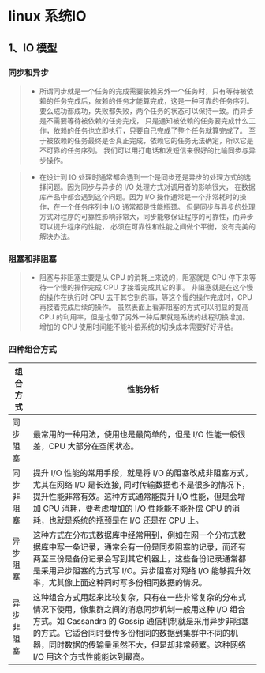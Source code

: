 # linux 系统IO

## 1、IO 模型

### 同步和异步

> * 所谓同步就是一个任务的完成需要依赖另外一个任务时，只有等待被依赖的任务完成后，依赖的任务才能算完成，这是一种可靠的任务序列。
要么成功都成功，失败都失败，两个任务的状态可以保持一致。而异步是不需要等待被依赖的任务完成，
只是通知被依赖的任务要完成什么工作，依赖的任务也立即执行，只要自己完成了整个任务就算完成了。
至于被依赖的任务最终是否真正完成，依赖它的任务无法确定，所以它是不可靠的任务序列。
我们可以用打电话和发短信来很好的比喻同步与异步操作。

> * 在设计到 IO 处理时通常都会遇到一个是同步还是异步的处理方式的选择问题。因为同步与异步的 I/O 处理方式对调用者的影响很大，
在数据库产品中都会遇到这个问题。因为 I/O 操作通常是一个非常耗时的操作，在一个任务序列中 I/O 通常都是性能瓶颈。
但是同步与异步的处理方式对程序的可靠性影响非常大，同步能够保证程序的可靠性，而异步可以提升程序的性能，
必须在可靠性和性能之间做个平衡，没有完美的解决办法。

### 阻塞和非阻塞

> * 阻塞与非阻塞主要是从 CPU 的消耗上来说的，阻塞就是 CPU 停下来等待一个慢的操作完成 CPU 才接着完成其它的事。
非阻塞就是在这个慢的操作在执行时 CPU 去干其它别的事，等这个慢的操作完成时，CPU 再接着完成后续的操作。
虽然表面上看非阻塞的方式可以明显的提高 CPU 的利用率，但是也带了另外一种后果就是系统的线程切换增加。
增加的 CPU 使用时间能不能补偿系统的切换成本需要好好评估。

### 四种组合方式

组合方式 | 性能分析
--- | ---
同步阻塞	| 最常用的一种用法，使用也是最简单的，但是 I/O 性能一般很差，CPU 大部分在空闲状态。
同步非阻塞 |	提升 I/O 性能的常用手段，就是将 I/O 的阻塞改成非阻塞方式，尤其在网络 I/O 是长连接, 同时传输数据也不是很多的情况下，提升性能非常有效。这种方式通常能提升 I/O 性能，但是会增加 CPU 消耗，要考虑增加的 I/O 性能能不能补偿 CPU 的消耗，也就是系统的瓶颈是在 I/O 还是在 CPU 上。
异步阻塞 | 这种方式在分布式数据库中经常用到，例如在网一个分布式数据库中写一条记录，通常会有一份是同步阻塞的记录，而还有两至三份是备份记录会写到其它机器上，这些备份记录通常都是采用异步阻塞的方式写 I/O。异步阻塞对网络 I/O 能够提升效率，尤其像上面这种同时写多份相同数据的情况。
异步非阻塞 | 这种组合方式用起来比较复杂，只有在一些非常复杂的分布式情况下使用，像集群之间的消息同步机制一般用这种 I/O 组合方式。如 Cassandra 的 Gossip 通信机制就是采用异步非阻塞的方式。它适合同时要传多份相同的数据到集群中不同的机器，同时数据的传输量虽然不大，但是却非常频繁。这种网络 I/O 用这个方式性能能达到最高。

## 